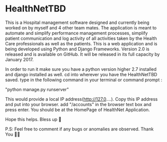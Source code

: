 # HealthNetTBD
This is a Hospital management software designed and currently being worked on by myself and 4 other team mates. The application is meant to automate and simplify performance management processes, simplify patient communication and log activity of all activities taken by the Health Care professionals as well as the patients. This is a web application and is being developed using Python and Django Frameworks. Version 2.0 is released and is available on GitHub. It will be released in its full capacity by January 2017.



In order to run it make sure you have a python version higher 2.7 installed and django installed as well.
cd into wherever you have the HealthNetTBD saved.
type in the following command in your terminal or command prompt :

"python manage.py runserver"

This would provide a local IP address(http://127.0....). Copy this IP address and put into your browser. add "/accounts" in the browser text box and press enter. You should be at the HomePage of HealthNet Application. 


Hope this helps.
Bless up 🔑

P.S: Feel free to comment if any bugs or anomalies are observed. Thank You 🙏🏾

